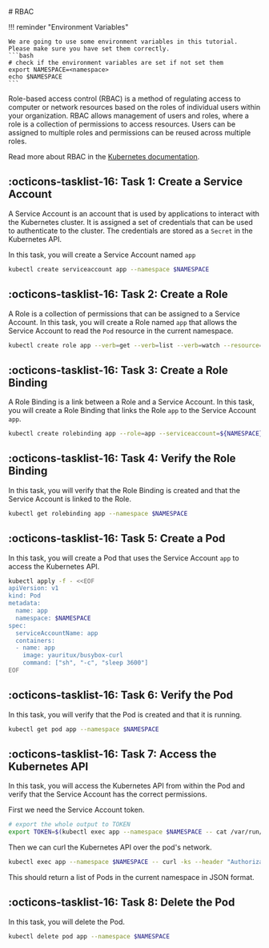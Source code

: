 # RBAC

!!! reminder "Environment Variables"

    We are going to use some environment variables in this tutorial. Please make sure you have set them correctly.
    ```bash
    # check if the environment variables are set if not set them
    export NAMESPACE=<namespace>
    echo $NAMESPACE
    ```

Role-based access control (RBAC) is a method of regulating access to computer or network resources based on the roles of individual users within your organization.
RBAC allows management of users and roles, where a role is a collection of permissions to access resources. Users can be assigned to multiple roles and permissions can be reused across multiple roles.

Read more about RBAC in the [Kubernetes documentation](https://kubernetes.io/docs/reference/access-authn-authz/rbac/).

## :octicons-tasklist-16: **Task 1**: Create a Service Account
A Service Account is an account that is used by applications to interact with the Kubernetes cluster. It is assigned a set of credentials that can be used to authenticate to the cluster. The credentials are stored as a `Secret` in the Kubernetes API.

In this task, you will create a Service Account named `app`

```bash
kubectl create serviceaccount app --namespace $NAMESPACE
```

## :octicons-tasklist-16: **Task 2**: Create a Role
A Role is a collection of permissions that can be assigned to a Service Account. In this task, you will create a Role named `app` that allows the Service Account to read the `Pod` resource in the current namespace.

```bash
kubectl create role app --verb=get --verb=list --verb=watch --resource=pods --namespace $NAMESPACE
```

## :octicons-tasklist-16: **Task 3**: Create a Role Binding
A Role Binding is a link between a Role and a Service Account. In this task, you will create a Role Binding that links the Role `app` to the Service Account `app`.

```bash
kubectl create rolebinding app --role=app --serviceaccount=${NAMESPACE}:app --namespace $NAMESPACE
```

## :octicons-tasklist-16: **Task 4**: Verify the Role Binding
In this task, you will verify that the Role Binding is created and that the Service Account is linked to the Role.

```bash
kubectl get rolebinding app --namespace $NAMESPACE
```

## :octicons-tasklist-16: **Task 5**: Create a Pod
In this task, you will create a Pod that uses the Service Account `app` to access the Kubernetes API.

```bash
kubectl apply -f - <<EOF
apiVersion: v1
kind: Pod
metadata:
  name: app
  namespace: $NAMESPACE
spec:
  serviceAccountName: app
  containers:
  - name: app
    image: yauritux/busybox-curl
    command: ["sh", "-c", "sleep 3600"]
EOF
```

## :octicons-tasklist-16: **Task 6**: Verify the Pod
In this task, you will verify that the Pod is created and that it is running.

```bash
kubectl get pod app --namespace $NAMESPACE
```

## :octicons-tasklist-16: **Task 7**: Access the Kubernetes API
In this task, you will access the Kubernetes API from within the Pod and verify that the Service Account has the correct permissions.

First we need the Service Account token.

```bash
# export the whole output to TOKEN
export TOKEN=$(kubectl exec app --namespace $NAMESPACE -- cat /var/run/secrets/kubernetes.io/serviceaccount/token)
```

Then we can curl the Kubernetes API over the pod's network.

```bash
kubectl exec app --namespace $NAMESPACE -- curl -ks --header "Authorization: Bearer $TOKEN" https://kubernetes.default.svc/api/v1/namespaces/$NAMESPACE/pods
```

This should return a list of Pods in the current namespace in JSON format.

## :octicons-tasklist-16: **Task 8**: Delete the Pod
In this task, you will delete the Pod.

```bash
kubectl delete pod app --namespace $NAMESPACE
```
